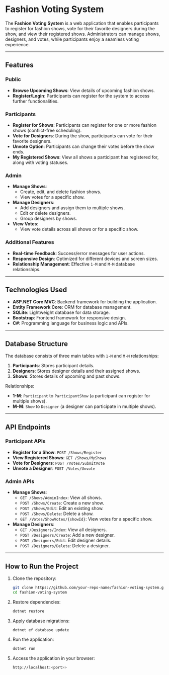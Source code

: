 # Fashion Voting System

The **Fashion Voting System** is a web application that enables participants to register for fashion shows, vote for their favorite designers during the show, and view their registered shows. Administrators can manage shows, designers, and votes, while participants enjoy a seamless voting experience.

---

## Features

### Public
- **Browse Upcoming Shows**: View details of upcoming fashion shows.
- **Register/Login**: Participants can register for the system to access further functionalities.

### Participants
- **Register for Shows**: Participants can register for one or more fashion shows (conflict-free scheduling).
- **Vote for Designers**: During the show, participants can vote for their favorite designers.
- **Unvote Option**: Participants can change their votes before the show ends.
- **My Registered Shows**: View all shows a participant has registered for, along with voting statuses.

### Admin
- **Manage Shows**:
  - Create, edit, and delete fashion shows.
  - View votes for a specific show.
- **Manage Designers**:
  - Add designers and assign them to multiple shows.
  - Edit or delete designers.
  - Group designers by shows.
- **View Votes**:
  - View vote details across all shows or for a specific show.

### Additional Features
- **Real-time Feedback**: Success/error messages for user actions.
- **Responsive Design**: Optimized for different devices and screen sizes.
- **Relationship Management**: Effective `1-M` and `M-M` database relationships.

---

## Technologies Used

- **ASP.NET Core MVC**: Backend framework for building the application.
- **Entity Framework Core**: ORM for database management.
- **SQLite**: Lightweight database for data storage.
- **Bootstrap**: Frontend framework for responsive design.
- **C#**: Programming language for business logic and APIs.

---

## Database Structure

The database consists of three main tables with `1-M` and `M-M` relationships:
1. **Participants**: Stores participant details.
2. **Designers**: Stores designer details and their assigned shows.
3. **Shows**: Stores details of upcoming and past shows.

Relationships:
- **1-M**: `Participant` to `ParticipantShow` (a participant can register for multiple shows).
- **M-M**: `Show` to `Designer` (a designer can participate in multiple shows).

---

## API Endpoints

### Participant APIs
- **Register for a Show**: `POST /Shows/Register`
- **View Registered Shows**: `GET /Shows/MyShows`
- **Vote for Designers**: `POST /Votes/SubmitVote`
- **Unvote a Designer**: `POST /Votes/Unvote`

### Admin APIs
- **Manage Shows**:
  - `GET /Shows/AdminIndex`: View all shows.
  - `POST /Shows/Create`: Create a new show.
  - `POST /Shows/Edit`: Edit an existing show.
  - `POST /Shows/Delete`: Delete a show.
  - `GET /Votes/ShowVotes/{showId}`: View votes for a specific show.
- **Manage Designers**:
  - `GET /Designers/Index`: View all designers.
  - `POST /Designers/Create`: Add a new designer.
  - `POST /Designers/Edit`: Edit designer details.
  - `POST /Designers/Delete`: Delete a designer.

---

## How to Run the Project

1. Clone the repository:
   ```bash
   git clone https://github.com/your-repo-name/fashion-voting-system.git
   cd fashion-voting-system

2. Restore dependencies:
   ```bash
   dotnet restore


3. Apply database migrations:
    ```bash
    dotnet ef database update


4. Run the application:
    ```bash
    dotnet run


5. Access the application in your browser:
    ```bash
    http://localhost:<port>>


<!-- scaffolding to show the account for login, register, logout: dotnet aspnet-codegenerator identity -dc FashionVote.Data.ApplicationDbContext -->
